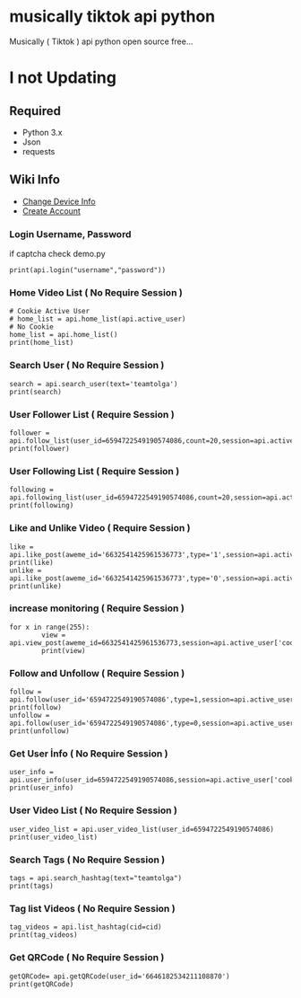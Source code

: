 # musically tiktok api python
Musically ( Tiktok ) api python open source free... 

# I not Updating




## Required
- Python 3.x
- Json
- requests

## Wiki Info
- [Change Device Info](https://github.com/tolgatasci/musically-tiktok-api-python/wiki/Device-Info-Change "Change Device Info")
- [Create Account](https://github.com/tolgatasci/musically-tiktok-api-python/wiki/Account-Create "Create Account")

### Login Username, Password
if captcha check demo.py

    print(api.login("username","password"))
    
### Home Video List ( No Require Session )
    # Cookie Active User
    # home_list = api.home_list(api.active_user)
    # No Cookie
    home_list = api.home_list()
    print(home_list)
### Search User ( No Require Session )
	search = api.search_user(text='teamtolga')
	print(search)
### User Follower List ( Require Session )
	follower = api.follow_list(user_id=6594722549190574086,count=20,session=api.active_user['cookies'])
	print(follower)	
### User Following List ( Require Session )
	following = api.following_list(user_id=6594722549190574086,count=20,session=api.active_user['cookies'])
	print(following)		
### Like and Unlike Video ( Require Session )
	like = api.like_post(aweme_id='6632541425961536773',type='1',session=api.active_user['cookies'])
    print(like)
    unlike = api.like_post(aweme_id='6632541425961536773',type='0',session=api.active_user['cookies'])
    print(unlike)
### increase monitoring ( Require Session )
	for x in range(255):
        	view = api.view_post(aweme_id=6632541425961536773,session=api.active_user['cookies'])
        	print(view)
### Follow and Unfollow ( Require Session )
	follow = api.follow(user_id='6594722549190574086',type=1,session=api.active_user['cookies'])
	print(follow)
	unfollow = api.follow(user_id='6594722549190574086',type=0,session=api.active_user['cookies'])
	print(unfollow)
### Get User İnfo ( No Require Session )
	user_info = api.user_info(user_id=6594722549190574086,session=api.active_user['cookies'])
	print(user_info)
### User Video List ( No Require Session )
	user_video_list = api.user_video_list(user_id=6594722549190574086)
	print(user_video_list)
### Search Tags  ( No Require Session )
	tags = api.search_hashtag(text="teamtolga")
	print(tags)
### Tag list Videos  ( No Require Session )
	tag_videos = api.list_hashtag(cid=cid)
	print(tag_videos)	
### Get QRCode  ( No Require Session )
	getQRCode= api.getQRCode(user_id='6646182534211108870')
	print(getQRCode)	
